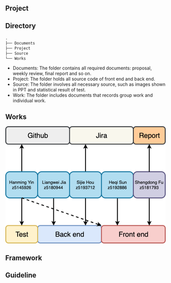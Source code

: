 ## Project

## Directory
```
.
├── Documents
├── Project
├── Source
└── Works
```
 - Documents: The folder contains all required documents: proposal, weekly review, final report and so on.
 - Project: The folder holds all source code of front end and back end.
 - Source: The folder involves all necessary source, such as images shown in PPT and statistical result of test.
 - Work: The folder includes documents that records group work and individual work.


## Works
![](./Source/works.png)

## Framework

## Guideline